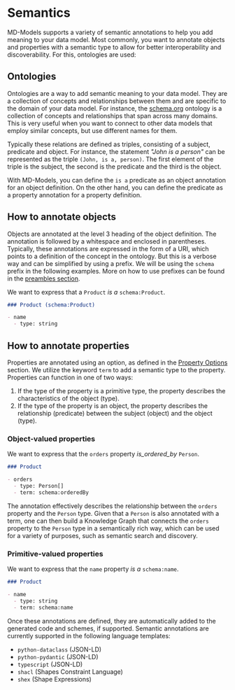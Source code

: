 
# Semantics

MD-Models supports a variety of semantic annotations to help you add meaning to your data model. Most commonly, you want to annotate objects and properties with a semantic type to allow for better interoperability and discoverability. For this, ontologies are used:

## Ontologies

Ontologies are a way to add semantic meaning to your data model. They are a collection of concepts and relationships between them and are specific to the domain of your data model. For instance, the [schema.org](https://schema.org/) ontology is a collection of concepts and relationships that span across many domains. This is very useful when you want to connect to other data models that employ similar concepts, but use different names for them.

Typically these relations are defined as triples, consisting of a subject, predicate and object. For instance, the statement *"John is a person"* can be represented as the triple `(John, is a, person)`. The first element of the triple is the subject, the second is the predicate and the third is the object.

With MD-Models, you can define the `is a` predicate as an object annotation for an object definition. On the other hand, you can define the predicate as a property annotation for a property definition.

## How to annotate objects

Objects are annotated at the level 3 heading of the object definition. The annotation is followed by a whitespace and enclosed in parentheses. Typically, these annotations are expressed in the form of a URI, which points to a definition of the concept in the ontology. But this is a verbose way and can be simplified by using a prefix. We will be using the `schema` prefix in the following examples. More on how to use prefixes can be found in the [preambles section](./preambles.md).

We want to express that a `Product` *is a* `schema:Product`.

```markdown
### Product (schema:Product)

- name
  - type: string
```

## How to annotate properties

Properties are annotated using an option, as defined in the [Property Options](./property-options.md) section. We utilize the keyword `term` to add a semantic type to the property. Properties can function in one of two ways:

1. If the type of the property is a primitive type, the property describes the characteristics of the object (type).
2. If the type of the property is an object, the property describes the relationship (predicate) between the subject (object) and the object (type).

### Object-valued properties

We want to express that the `orders` property *is_ordered_by* `Person`.

```markdown
### Product

- orders
  - type: Person[]
  - term: schema:orderedBy
```

The annotation effectively describes the relationship between the `orders` property and the `Person` type. Given that a `Person` is also annotated with a term, one can then build a Knowledge Graph that connects the `orders` property to the `Person` type in a semantically rich way, which can be used for a variety of purposes, such as semantic search and discovery.

### Primitive-valued properties

We want to express that the `name` property *is a* `schema:name`.

```markdown
### Product

- name
  - type: string
  - term: schema:name
```

Once these annotations are defined, they are automatically added to the generated code and schemes, if supported. Semantic annotations are currently supported in the following language templates:

- `python-dataclass` (JSON-LD)
- `python-pydantic` (JSON-LD)
- `typescript` (JSON-LD)
- `shacl` (Shapes Constraint Language)
- `shex` (Shape Expressions)
